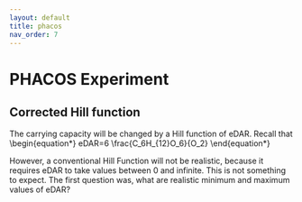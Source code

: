 ```yaml
---
layout: default
title: phacos
nav_order: 7
---
```


# PHACOS Experiment

## Corrected Hill function

The carrying capacity will be changed by a Hill function of eDAR. Recall that
\begin{equation*}
eDAR=6 \frac{C_6H_{12}O_6}{O_2}
\end{equation*}	

However, a conventional Hill Function will not be realistic, because it requires eDAR to take values between 0 and infinite. This is not something to expect. The first question was, what are realistic minimum and maximum values of eDAR?


